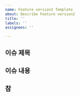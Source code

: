```yaml
---
name: Feature version2 Template
about: Describe Feature version2
title: ''
labels: ''
assignees: ''

---
```


## 이슈 제목

## 이슈 내용

## 참
